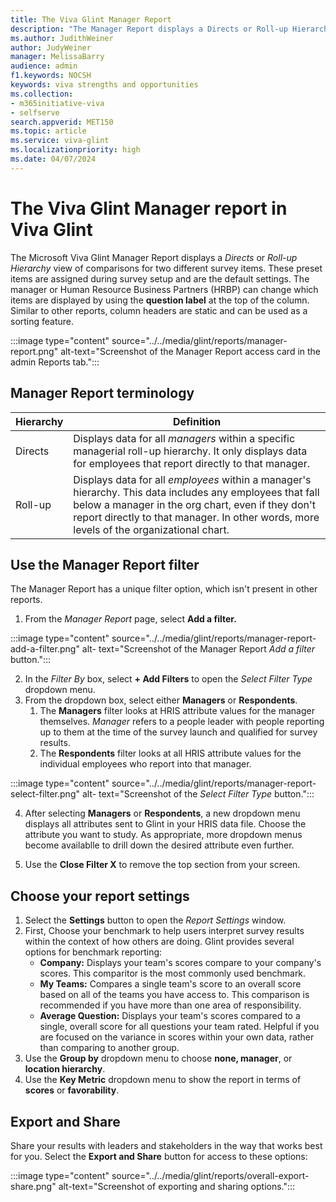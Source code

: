 ```yaml
---
title: The Viva Glint Manager Report
description: "The Manager Report displays a Directs or Roll-up Hierarchy view for two preselected survey items within a specific hierarchy."
ms.author: JudithWeiner
author: JudyWeiner
manager: MelissaBarry
audience: admin
f1.keywords: NOCSH
keywords: viva strengths and opportunities
ms.collection:  
- m365initiative-viva
- selfserve 
search.appverid: MET150 
ms.topic: article
ms.service: viva-glint
ms.localizationpriority: high
ms.date: 04/07/2024
---
```


# The Viva Glint Manager report in Viva Glint

The Microsoft Viva Glint Manager Report displays a *Directs* or *Roll-up Hierarchy* view of comparisons for two different survey items. These preset items are assigned during survey setup and are the default settings. The manager or Human Resource Business Partners (HRBP) can change which items are displayed by using the **question label** at the top of the column. Similar to other reports, column headers are static and can be used as a sorting feature. 

:::image type="content" source="../../media/glint/reports/manager-report.png" alt-text="Screenshot of the Manager Report access card in the admin Reports tab.":::

## Manager Report terminology

|Hierarchy|Definition|
|---------|---------|
|Directs|Displays data for all *managers* within a specific managerial roll-up hierarchy. It only displays data for employees that report directly to that manager.|  
|Roll-up|Displays data for all *employees* within a manager's hierarchy. This data includes any employees that fall below a manager in the org chart, even if they don't report directly to that manager. In other words, more levels of the organizational chart. |

## Use the Manager Report filter 

The Manager Report has a unique filter option, which isn't present in other reports. 

1. From the *Manager Report* page, select **Add a filter.**

  :::image type="content" source="../../media/glint/reports/manager-report-add-a-filter.png" alt-  text="Screenshot of the Manager Report *Add a filter* button.":::

2. In the *Filter By* box, select **+ Add Filters** to open the *Select Filter Type* dropdown menu.
3. From the dropdown box, select either **Managers** or **Respondents**. 
   1. The **Managers** filter looks at HRIS attribute values for the manager themselves. *Manager* refers to a 
    people leader with people reporting up to them at the time of the survey launch and qualified for survey 
    results.
   1. The **Respondents** filter looks at all HRIS attribute values for the individual employees who report into that manager.
  
:::image type="content" source="../../media/glint/reports/manager-report-select-filter.png" alt-        text="Screenshot of the *Select Filter Type* button.":::

4. After selecting **Managers** or **Respondents**, a new dropdown menu displays all attributes sent to Glint in your HRIS data file. Choose the attribute you want to study. As appropriate, more dropdown menus become availablle to drill down the desired attribute even further.

5. Use the **Close Filter X** to remove the top section from your screen.

## Choose your report settings

1. Select the **Settings** button to open the *Report Settings* window.
2. First, Choose your benchmark to help users interpret survey results within the context of how others are doing. Glint provides several options for benchmark reporting:
   - **Company:** Displays your team's scores compare to your company's scores. This comparitor is the most commonly used benchmark.
   - **My Teams:** Compares a single team's score to an overall score based on all of the teams you have access to. This comparison is recommended if you have more than one area of responsibility.
   - **Average Question:** Displays your team's scores compared to a single, overall score for all questions your team rated. Helpful if you are focused on the variance in scores within your own data, rather than comparing to another group.
3. Use the **Group by** dropdown menu to choose **none, manager**, or **location hierarchy**.
1. Use the **Key Metric** dropdown menu to show the report in terms of **scores** or **favorability**.

## Export and Share

Share your results with leaders and stakeholders in the way that works best for you. Select the **Export and Share** button for access to these options:

:::image type="content" source="../../media/glint/reports/overall-export-share.png" alt-text="Screenshot of exporting and sharing options.":::

   



